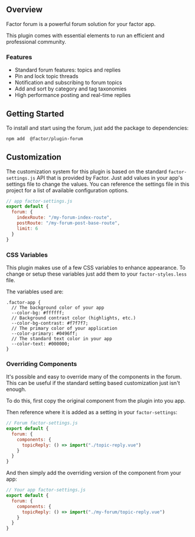 ## Overview

Factor forum is a powerful forum solution for your factor app.

This plugin comes with essential elements to run an efficient and professional community.

### Features

- Standard forum features: topics and replies
- Pin and lock topic threads
- Notification and subscribing to forum topics
- Add and sort by category and tag taxonomies
- High performance posting and real-time replies

## Getting Started

To install and start using the forum, just add the package to dependencies:

```bash
npm add  @factor/plugin-forum
```

## Customization

The customization system for this plugin is based on the standard `factor-settings.js` API that is provided by Factor. Just add values in your app's settings file to change the values. You can reference the settings file in this project for a list of available configuration options.

```js
// app factor-settings.js
export default {
  forum: {
    indexRoute: "/my-forum-index-route",
    postRoute: "/my-forum-post-base-route",
    limit: 6
  }
}
```

### CSS Variables

This plugin makes use of a few CSS variables to enhance appearance. To change or setup these variables just add them to your `factor-styles.less` file.

The variables used are:

```less
.factor-app {
  // The background color of your app
  --color-bg: #ffffff;
  // Background contrast color (highlights, etc.)
  --color-bg-contrast: #f7f7f7;
  // The primary color of your application
  --color-primary: #0496ff;
  // The standard text color in your app
  --color-text: #000000;
}
```

### Overriding Components

It's possible and easy to override many of the components in the forum. This can be useful if the standard setting based customization just isn't enough.

To do this, first copy the original component from the plugin into you app.

Then reference where it is added as a setting in your `factor-settings`:

```js
// Forum factor-settings.js
export default {
  forum: {
    components: {
      topicReply: () => import("./topic-reply.vue")
    }
  }
}
```

And then simply add the overriding version of the component from your app:

```js
// Your app factor-settings.js
export default {
  forum: {
    components: {
      topicReply: () => import("./my-forum/topic-reply.vue")
    }
  }
}
```
